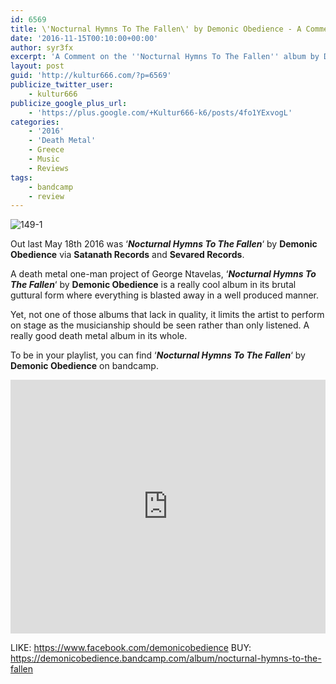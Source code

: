 ```yaml
---
id: 6569
title: \'Nocturnal Hymns To The Fallen\' by Demonic Obedience - A Comment
date: '2016-11-15T00:10:00+00:00'
author: syr3fx
excerpt: 'A Comment on the ''Nocturnal Hymns To The Fallen'' album by Demonic Obedience (2016).'
layout: post
guid: 'http://kultur666.com/?p=6569'
publicize_twitter_user:
    - kultur666
publicize_google_plus_url:
    - 'https://plus.google.com/+Kultur666-k6/posts/4fo1YExvogL'
categories:
    - '2016'
    - 'Death Metal'
    - Greece
    - Music
    - Reviews
tags:
    - bandcamp
    - review
---
```


![149-1](http://localhost:8080/wp-content/uploads/2016/11/149-1.jpg?w=680)

Out last May 18th 2016 was ‘***Nocturnal Hymns To The Fallen***‘ by **Demonic Obedience** via **Satanath Records** and **Sevared Records**.

A death metal one-man project of George Ntavelas, ‘***Nocturnal Hymns To The Fallen***‘ by **Demonic Obedience** is a really cool album in its brutal guttural form where everything is blasted away in a well produced manner.

Yet, not one of those albums that lack in quality, it limits the artist to perform on stage as the musicianship should be seen rather than only listened. A really good death metal album in its whole.

To be in your playlist, you can find ‘***Nocturnal Hymns To The Fallen***‘ by **Demonic Obedience** on bandcamp.

<iframe style="border: 0; width: 100%; height: 406px;" src="https://bandcamp.com/EmbeddedPlayer/album=1908420959/size=large/bgcol=333333/linkcol=e99708/tracklist=false/transparent=true/" seamless></iframe>

LIKE: <https://www.facebook.com/demonicobedience>
BUY: <https://demonicobedience.bandcamp.com/album/nocturnal-hymns-to-the-fallen>